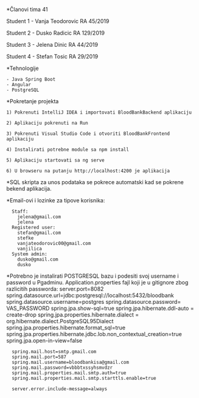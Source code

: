 *Članovi tima 41

  Student 1 - Vanja Teodorovic RA 45/2019
  
  Student 2 - Dusko Radicic RA 129/2019
  
  Student 3 - Jelena Dinic RA 44/2019
  
  Student 4 - Stefan Tosic RA 29/2019
  
  
*Tehnologije

    - Java Spring Boot 
    - Angular 
    - PostgreSQL 


*Pokretanje projekta

    1) Pokrenuti IntelliJ IDEA i importovati BloodBankBackend aplikaciju
    
    2) Aplikaciju pokrenuti na Run
    
    3) Pokrenuti Visual Studio Code i otvoriti BloodBankFrontend aplikaciju
    
    4) Instalirati potrebne module sa npm install
    
    5) Aplikaciju startovati sa ng serve 
    
    6) U browseru na putanju http://localhost:4200 je aplikacija
    
    
*SQL skripta za unos podataka se pokrece automatski kad se pokrene bekend aplikacija.
    
*Email-ovi i lozinke za tipove korisnika:

      Staff:
        jelena@gmail.com 
        jelena
      Registered user: 
        stefan@gmail.com
        stefke       
        vanjateodorovic00@gmail.com
        vanjilica
      System admin: 
        dusko@gmail.com
        dusko
        
*Potrebno je instalirati POSTGRESQL bazu i podesiti svoj username i password u Pgadminu. Application.properties fajl koji je u gitignore zbog razlicitih passworda:
      server.port=8082
      spring.datasource.url=jdbc:postgresql://localhost:5432/bloodbank
      spring.datasource.username=postgres
      spring.datasource.password= VAS_PASSWORD
      spring.jpa.show-sql=true
      spring.jpa.hibernate.ddl-auto = create-drop
      spring.jpa.properties.hibernate.dialect = org.hibernate.dialect.PostgreSQL95Dialect
      spring.jpa.properties.hibernate.format_sql=true
      spring.jpa.properties.hibernate.jdbc.lob.non_contextual_creation=true
      spring.jpa.open-in-view=false

      spring.mail.host=smtp.gmail.com
      spring.mail.port=587
      spring.mail.username=bloodbankisa@gmail.com
      spring.mail.password=vbbbtxssyhsmvdzr
      spring.mail.properties.mail.smtp.auth=true
      spring.mail.properties.mail.smtp.starttls.enable=true

      server.error.include-message=always

